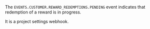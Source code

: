 The `EVENTS.CUSTOMER.REWARD_REDEMPTIONS.PENDING` event indicates that redemption of a reward is in progress.

It is a project settings webhook.
